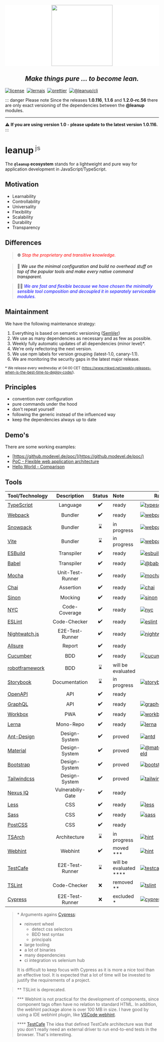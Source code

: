 <p style="text-align: center; background: white;">
  <a href="https://leanupjs.org">
    <img src="https://leanupjs.org/assets/logo.svg" height="200">
  </a><br>
  <h2 style="text-align: center;">
    <cite><b>Make things pure</b> ... to become lean.</cite>
  </h2>
</p>

[![license][license]][license-url]&#160;
[![lernajs][lernajs]][lernajs-url]&#160;
[![prettier][prettier]][prettier-url]&#160;
[![@leanup/cli](https://snyk.io/advisor/npm-package/@leanup/cli/badge.svg)](https://snyk.io/advisor/npm-package/@leanup/cli)

[license]: https://img.shields.io/npm/l/@leanup/stack
[license-url]: https://github.com/leanupjs/leanup/blob/release/1.0/LICENSE.md
[lernajs]: https://img.shields.io/badge/managed%20with-lerna-blueviolet
[lernajs-url]: https://lerna.js.org
[prettier]: https://img.shields.io/badge/code_style-prettier-ff69b4.svg
[prettier-url]: https://prettier.io

::: danger Please note
Since the releases **1.0.116**, **1.1.6** and **1.2.0-rc.56** there are only exact versioning of the dependencies between the **@leanup** modules.<hr>
⚠️ **If you are using version 1.0 - please update to the latest version 1.0.116.**
:::

<h1>leanup<sup style="color: grey; font-size: 75%"> js</sup></h1>

The **`@leanup` ecosystem** stands for a lightweight and pure way for application development in JavaScript/TypeScript.

## Motivation

- Learnability
- Controllability
- Universality
- Flexibility
- Scalability
- Durability
- Transparency

## Differences

> ⛔ <cite style="color: red"> Stop the proprietary and transitive knowledge.</cite>

> 📑 <cite style="color: black"> We use the minimal configuration and build no overhead stuff on top of the popular tools and make every native command transparent.</cite>

> 🤸‍♂️ <cite style="color: blue">We are fast and flexible because we have chosen the minimally sensible tool composition and decoupled it in separately serviceable modules.</cite>

## Maintainment

We have the following maintenance strategy:

1. Everything is based on semantic versioning ([SemVer](https://semver.org/))
2. We use as many dependencies as necessary and as few as possible.
3. Weekly fully automatic updates of all dependencies (minor level)\*.
4. We're only refectoring the next version.
5. We use npm labels for version grouping (latest-1.0, canary-1.1).
6. We are monitoring the security gaps in the latest major release.

<small>\* We release every wednesday at 04:00 CET (https://www.mkwd.net/weekly-releases-when-is-the-best-time-to-deploy-code/).</small>

## Principles

- convention over configuration
- pure commands under the hood
- don't repeat yourself
- following the generic instead of the influenced way
- keep the dependencies always up to date

## Demo's

There are some working examples:

- [https://github.modevel.de/poc/](https://github.modevel.de/poc/)
- [PoC - Flexible web application architecture](https://github.com/martinoppitz/poc-flexible-web-application-architecture#readme)
- [Hello World - Comparison](https://github.com/martinoppitz/hello-world-comparison#readme)

## Tools

| Tool/Technology  |    Description    | Status | Note                       | Rating                                                                                                                                               |
| ---------------- | :---------------: | :----: | :------------------------- | ---------------------------------------------------------------------------------------------------------------------------------------------------- |
| [TypeScript]     |     Language      |   ✔️   | ready                      | [![typescript](https://snyk.io/advisor/npm-package/typescript/badge.svg)](https://snyk.io/advisor/npm-package/typescript)                            |
| [Webpack]        |      Bundler      |   ✔️   | ready                      | [![webpack](https://snyk.io/advisor/npm-package/webpack/badge.svg)](https://snyk.io/advisor/npm-package/webpack)                                     |
| [Snowpack]       |      Bundler      |   ⌛   | in progress                | [![webpack](https://snyk.io/advisor/npm-package/snowpack/badge.svg)](https://snyk.io/advisor/npm-package/snowpack)                                   |
| [Vite]           |      Bundler      |   ⌛   | in progress                | [![webpack](https://snyk.io/advisor/npm-package/vite/badge.svg)](https://snyk.io/advisor/npm-package/vite)                                           |
| [ESBuild]        |    Transpiler     |   ✔️   | ready                      | [![esbuild](https://snyk.io/advisor/npm-package/esbuild/badge.svg)](https://snyk.io/advisor/npm-package/esbuild)                                     |
| [Babel]          |    Transpiler     |   ✔️   | ready                      | [![@babel/core](https://snyk.io/advisor/npm-package/@babel/core/badge.svg)](https://snyk.io/advisor/npm-package/@babel/core)                         |
| [Mocha]          | Unit-Test-Runner  |   ✔️   | ready                      | [![mocha](https://snyk.io/advisor/npm-package/mocha/badge.svg)](https://snyk.io/advisor/npm-package/mocha)                                           |
| [Chai]           |     Assertion     |   ✔️   | ready                      | [![chai](https://snyk.io/advisor/npm-package/typescript/badge.svg)](https://snyk.io/advisor/npm-package/chai)                                        |
| [Sinon]          |      Mocking      |   ✔️   | ready                      | [![sinon](https://snyk.io/advisor/npm-package/sinon/badge.svg)](https://snyk.io/advisor/npm-package/sinon)                                           |
| [NYC]            |   Code-Coverage   |   ✔️   | ready                      | [![nyc](https://snyk.io/advisor/npm-package/nyc/badge.svg)](https://snyk.io/advisor/npm-package/nyc)                                                 |
| [ESLint]         |   Code-Checker    |   ✔️   | ready                      | [![eslint](https://snyk.io/advisor/npm-package/eslint/badge.svg)](https://snyk.io/advisor/npm-package/eslint)                                        |
| [Nightwatch.js]  |  E2E-Test-Runner  |   ✔️   | ready                      | [![nightwatch](https://snyk.io/advisor/npm-package/nightwatch/badge.svg)](https://snyk.io/advisor/npm-package/nightwatch)                            |
| [Allsure]        |      Report       |   ✔️   | ready                      |
| [Cucumber]       |        BDD        |   ✔️   | ready                      | [![cucumber](https://snyk.io/advisor/npm-package/cucumber/badge.svg)](https://snyk.io/advisor/npm-package/cucumber)                                  |
| [robotframework] |        BDD        |   ⌛   | will be evaluated          |                                                                                                                                                      |
| [Storybook]      |   Documentation   |   ⌛   | in progress                | [![storybook](https://snyk.io/advisor/npm-package/storybook/badge.svg)](https://snyk.io/advisor/npm-package/storybook)                               |
| [OpenAPI]        |        API        |   ✔️   | ready                      |                                                                                                                                                      |
| [GraphQL]        |        API        |   ✔️   | ready                      | [![graphql](https://snyk.io/advisor/npm-package/graphql/badge.svg)](https://snyk.io/advisor/npm-package/graphql)                                     |
| [Workbox]        |        PWA        |   ✔️   | ready                      | [![workbox](https://snyk.io/advisor/npm-package/workbox/badge.svg)](https://snyk.io/advisor/npm-package/workbox)                                     |
| [Lerna]          |     Mono-Repo     |   ✔️   | ready                      | [![lerna](https://snyk.io/advisor/npm-package/lerna/badge.svg)](https://snyk.io/advisor/npm-package/lerna)                                           |
| [Ant-Design]     |   Design-System   |   ✔️   | proved                     | [![antd](https://snyk.io/advisor/npm-package/antd/badge.svg)](https://snyk.io/advisor/npm-package/antd)                                              |
| [Material]       |   Design-System   |   ✔️   | proved                     | [![@material/textfield](https://snyk.io/advisor/npm-package/@material/textfield/badge.svg)](https://snyk.io/advisor/npm-package/@material/textfield) |
| [Bootstrap]      |   Design-System   |   ✔️   | proved                     | [![bootstrap](https://snyk.io/advisor/npm-package/bootstrap/badge.svg)](https://snyk.io/advisor/npm-package/bootstrap)                               |
| [Tailwindcss]    |   Design-System   |   ✔️   | proved                     | [![tailwindcss](https://snyk.io/advisor/npm-package/tailwindcss/badge.svg)](https://snyk.io/advisor/npm-package/tailwindcss)                         |
| [Nexus IQ]       | Vulnerabiliy-Gate |   ✔️   | ready                      |                                                                                                                                                      |
| [Less]           |        CSS        |   ✔️   | ready                      | [![less](https://snyk.io/advisor/npm-package/less/badge.svg)](https://snyk.io/advisor/npm-package/less)                                              |
| [Sass]           |        CSS        |   ✔️   | ready                      | [![sass](https://snyk.io/advisor/npm-package/sass/badge.svg)](https://snyk.io/advisor/npm-package/sass)                                              |
| [PostCSS]        |        CSS        |   ✔️   | ready                      |
| [TSArch]         |   Architecture    |   ⌛   | in progress                | [![hint](https://snyk.io/advisor/npm-package/tsarch/badge.svg)](https://snyk.io/advisor/npm-package/tsarch)                                          |
| [Webhint]        |      Webhint      |   ✔️   | moved \*\*\*               | [![hint](https://snyk.io/advisor/npm-package/hint/badge.svg)](https://snyk.io/advisor/npm-package/hint)                                              |
| [TestCafe]       |  E2E-Test-Runner  |   ⌛   | will be evaluated \*\*\*\* | [![testcafe](https://snyk.io/advisor/npm-package/testcafe/badge.svg)](https://snyk.io/advisor/npm-package/typescript)                                |
| [TSLint]         |   Code-Checker    |   ❌   | removed \*\*               | [![tslint](https://snyk.io/advisor/npm-package/tslint/badge.svg)](https://snyk.io/advisor/npm-package/tslint)                                        |
| [Cypress]        |  E2E-Test-Runner  |   ❌   | excluded \*                | [![cypress](https://snyk.io/advisor/npm-package/cypress/badge.svg)](https://snyk.io/advisor/npm-package/cypress)                                     |

> \*
> Arguments agains [Cypress]:
>
> - reinvent wheel
>   - detect css selectors
>   - BDD test syntax
>   - principals
> - large tooling
> - a lot of binaries
> - many dependencies
> - ci integration vs selenium hub
>
> It is difficult to keep focus with Cypress as it is more a nice tool than an effective tool. It is expected that a lot of time will be invested to justify the requirements of a project.

> \*\* TSLint is deprecated.

> \*\*\* Webhint is not practical for the development of components, since component tags often have no relation to standard HTML. In addition, the webhint package alone is over 100 MB in size. I have good by using a IDE webhint plugin, like [VSCode webhint](https://marketplace.visualstudio.com/items?itemName=webhint.vscode-webhint).

> \*\*\*\* [TestCafe] The idea that defined TestCafe architecture was that you don't really need an external driver to run end-to-end tests in the browser. That's interesting.

[babel]: https://babeljs.io
[typescript]: https://typescriptlang.org
[webpack]: https://webpack.js.org
[mocha]: https://mochajs.org
[chai]: https://www.chaijs.com
[sinon]: https://sinonjs.org
[nyc]: https://istanbul.js.org
[storybook]: https://storybook.js.org
[svelte devtools]: https://github.com/RedHatter/svelte-devtools
[nightwatch.js]: https://nightwatchjs.org
[tslint]: https://palantir.github.io/tslint
[eslint]: https://eslint.org
[graphql]: https://graphql.org
[sass]: https://sass-lang.com
[less]: http://lesscss.org
[lerna]: https://lerna.js.org
[workbox]: https://developers.google.com/web/tools/workbox
[ant-design]: https://ant.design
[allsure]: http://allure.qatools.ru
[bootstrap]: https://getbootstrap.com
[material]: https://material.io
[cucumber]: https://cucumber.io
[cypress]: https://www.cypress.io
[webhint]: https://www.webhint.io
[testcafe]: https://devexpress.github.io/testcafe/
[robotframework]: https://robotframework.org
[tailwindcss]: https://tailwindcss.com
[postcss]: https://postcss.org
[esbuild]: https://esbuild.github.io
[snowpack]: https://www.snowpack.dev/
[vite]: https://vitejs.dev/
[openapi]: https://openapis.org
[nexus iq]: https://blog.sonatype.com/using-nexus-iq-server-with-webpack
[tsarch]: https://github.com/MaibornWolff/ts-arch
